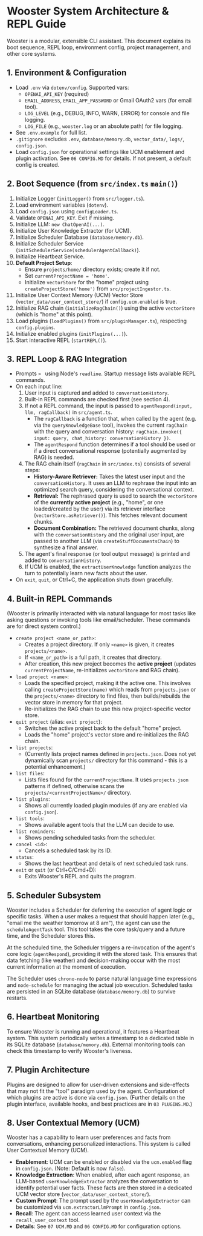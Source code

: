 # Wooster System Architecture & REPL Guide

Wooster is a modular, extensible CLI assistant. This document explains its boot sequence, REPL loop, environment config, project management, and other core systems.

## 1. Environment & Configuration
- Load `.env` via `dotenv/config`. Supported vars:
  - `OPENAI_API_KEY` (required)
  - `EMAIL_ADDRESS`, `EMAIL_APP_PASSWORD` or Gmail OAuth2 vars (for email tool).
  - `LOG_LEVEL` (e.g., DEBUG, INFO, WARN, ERROR) for console and file logging.
  - `LOG_FILE` (e.g., `wooster.log` or an absolute path) for file logging.
- See `.env.example` for full list.
- `.gitignore` excludes `.env`, `database/memory.db`, `vector_data/`, `logs/`, `config.json`.
- Load `config.json` for operational settings like UCM enablement and plugin activation. See `06 CONFIG.MD` for details. If not present, a default config is created.

## 2. Boot Sequence (from `src/index.ts` `main()`)
1.  Initialize Logger (`initLogger()` from `src/logger.ts`).
2.  Load environment variables (`dotenv`).
3.  Load `config.json` using `configLoader.ts`.
4.  Validate `OPENAI_API_KEY`. Exit if missing.
5.  Initialize LLM: `new ChatOpenAI(...)`.
6.  Initialize User Knowledge Extractor (for UCM).
7.  Initialize Scheduler Database (`database/memory.db`).
8.  Initialize Scheduler Service (`initSchedulerService(schedulerAgentCallback)`).
9.  Initialize Heartbeat Service.
10. **Default Project Setup**:
    *   Ensure `projects/home/` directory exists; create it if not.
    *   Set `currentProjectName = 'home'`. 
    *   Initialize `vectorStore` for the "home" project using `createProjectStore('home')` from `src/projectIngestor.ts`.
11. Initialize User Context Memory (UCM) Vector Store (`vector_data/user_context_store/`) if `config.ucm.enabled` is true.
12. Initialize RAG chain (`initializeRagChain()`) using the active `vectorStore` (which is "home" at this point).
13. Load plugins (`loadPlugins()` from `src/pluginManager.ts`), respecting `config.plugins`.
14. Initialize enabled plugins (`initPlugins(...)`).
15. Start interactive REPL (`startREPL()`).

## 3. REPL Loop & RAG Integration
- Prompts `> ` using Node's `readline`. Startup message lists available REPL commands.
- On each input line:
  1. User input is captured and added to `conversationHistory`.
  2. Built-in REPL commands are checked first (see section 4).
  3. If not a REPL command, the input is passed to `agentRespond(input, llm, ragCallback)` in `src/agent.ts`.
     - The `ragCallback` is a function that, when called by the agent (e.g. via the `queryKnowledgeBase` tool), invokes the current `ragChain` with the query and conversation history: `ragChain.invoke({ input: query, chat_history: conversationHistory })`.
     - The `agentRespond` function determines if a tool should be used or if a direct conversational response (potentially augmented by RAG) is needed.
  4. The RAG chain itself (`ragChain` in `src/index.ts`) consists of several steps:
     - **History-Aware Retriever:** Takes the latest user input and the `conversationHistory`. It uses an LLM to rephrase the input into an optimized search query, considering the conversational context.
     - **Retrieval:** The rephrased query is used to search the `vectorStore` of the **currently active project** (e.g., "home", or one loaded/created by the user) via its retriever interface (`vectorStore.asRetriever()`). This fetches relevant document chunks.
     - **Document Combination:** The retrieved document chunks, along with the `conversationHistory` and the original user input, are passed to another LLM (via `createStuffDocumentsChain`) to synthesize a final answer.
  5. The agent's final response (or tool output message) is printed and added to `conversationHistory`.
  6. If UCM is enabled, the `extractUserKnowledge` function analyzes the turn to potentially learn new facts about the user.
- On `exit`, `quit`, or Ctrl+C, the application shuts down gracefully.

## 4. Built-in REPL Commands
(Wooster is primarily interacted with via natural language for most tasks like asking questions or invoking tools like email/scheduler. These commands are for direct system control.)

- `create project <name_or_path>`:
    - Creates a project directory. If only `<name>` is given, it creates `projects/<name>`.
    - If `<name_or_path>` is a full path, it creates that directory.
    - After creation, this new project becomes the **active project** (updates `currentProjectName`, re-initializes `vectorStore` and RAG chain).
- `load project <name>`:
    - Loads the specified project, making it the active one. This involves calling `createProjectStore(name)` which reads from `projects.json` or the `projects/<name>` directory to find files, then builds/rebuilds the vector store in memory for that project.
    - Re-initializes the RAG chain to use this new project-specific vector store.
- `quit project` (alias: `exit project`):
    - Switches the active project back to the default "home" project.
    - Loads the "home" project's vector store and re-initializes the RAG chain.
- `list projects`:
    - (Currently lists project names defined in `projects.json`. Does not yet dynamically scan `projects/` directory for this command - this is a potential enhancement.)
- `list files`:
    - Lists files found for the `currentProjectName`. It uses `projects.json` patterns if defined, otherwise scans the `projects/<currentProjectName>/` directory.
- `list plugins`:
    - Shows all currently loaded plugin modules (if any are enabled via `config.json`).
- `list tools`:
    - Shows available agent tools that the LLM can decide to use.
- `list reminders`:
    - Shows pending scheduled tasks from the scheduler.
- `cancel <id>`:
    - Cancels a scheduled task by its ID.
- `status`:
    - Shows the last heartbeat and details of next scheduled task runs.
- `exit` or `quit` (or Ctrl+C/Cmd+D):
    - Exits Wooster's REPL and quits the program.

## 5. Scheduler Subsystem
Wooster includes a Scheduler for deferring the execution of agent logic or specific tasks. When a user makes a request that should happen later (e.g., "email me the weather tomorrow at 8 am"), the agent can use the `scheduleAgentTask` tool. This tool takes the core task/query and a future time, and the Scheduler stores this.

At the scheduled time, the Scheduler triggers a re-invocation of the agent's core logic (`agentRespond`), providing it with the stored task. This ensures that data fetching (like weather) and decision-making occur with the most current information at the moment of execution.

The Scheduler uses `chrono-node` to parse natural language time expressions and `node-schedule` for managing the actual job execution. Scheduled tasks are persisted in an SQLite database (`database/memory.db`) to survive restarts.

## 6. Heartbeat Monitoring
To ensure Wooster is running and operational, it features a Heartbeat system. This system periodically writes a timestamp to a dedicated table in its SQLite database (`database/memory.db`). External monitoring tools can check this timestamp to verify Wooster's liveness.

## 7. Plugin Architecture
Plugins are designed to allow for user-driven extensions and side-effects that may not fit the "tool" paradigm used by the agent. Configuration of which plugins are active is done via `config.json`.
(Further details on the plugin interface, available hooks, and best practices are in `03 PLUGINS.MD`.)

## 8. User Contextual Memory (UCM)
Wooster has a capability to learn user preferences and facts from conversations, enhancing personalized interactions. This system is called User Contextual Memory (UCM).
- **Enablement**: UCM can be enabled or disabled via the `ucm.enabled` flag in `config.json`. (Note: Default is now `false`).
- **Knowledge Extraction**: When enabled, after each agent response, an LLM-based `userKnowledgeExtractor` analyzes the conversation to identify potential user facts. These facts are then stored in a dedicated UCM vector store (`vector_data/user_context_store/`).
- **Custom Prompt**: The prompt used by the `userKnowledgeExtractor` can be customized via `ucm.extractorLlmPrompt` in `config.json`.
- **Recall**: The agent can access learned user context via the `recall_user_context` tool.
- **Details**: See `07 UCM.MD` and `06 CONFIG.MD` for configuration options.